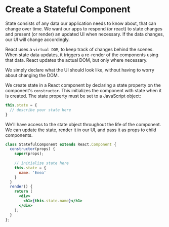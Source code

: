 # Create a Stateful Component

State consists of any data our application needs to know about, that can change over time.
We want our apps to respond (or react) to state changes and present (or render) an updated UI when necessary. If the data changes, our UI will change accordingly.

React uses a `virtual DOM`, to keep track of changes behind the scenes. When state data updates, it triggers a re-render of the components using that data. React updates the actual DOM, but only where necessary. 

We simply declare what the UI should look like, without having to worry about changing the DOM.

We create state in a React component by declaring a state property on the component's `constructor`.
This initializes the component with state when it is created. The state property must be set to a JavaScript object:

```jsx
this.state = {
  // describe your state here
}
```

We'll have access to the state object throughout the life of the component. 
We can update the state, render it in our UI, and pass it as props to child components. 

```jsx
class StatefulComponent extends React.Component {
  constructor(props) {
    super(props);
    
    // initialize state here
    this.state = {
      name: 'Enea'
    }
  }
  render() {
    return (
      <div>
        <h1>{this.state.name}</h1>
      </div>
    );
  }
};
```
